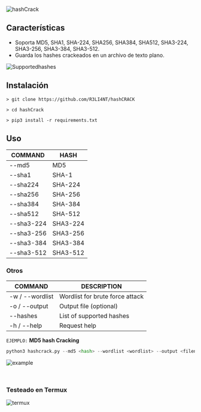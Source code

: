 ![hashCrack](https://user-images.githubusercontent.com/75953873/176808767-e76632dd-1118-4c80-a483-f361a9e07887.png)

## Características
- Soporta MD5, SHA1, SHA-224, SHA256, SHA384, SHA512, SHA3-224, SHA3-256, SHA3-384, SHA3-512.
- Guarda los hashes crackeados en un archivo de texto plano.

![Supportedhashes](https://user-images.githubusercontent.com/75953873/176814598-71f2025a-77b6-46c6-828b-3967d44e22b4.png)


## Instalación
```
> git clone https://github.com/R3LI4NT/hashCRACK

> cd hashCrack

> pip3 install -r requirements.txt
```

## Uso
| COMMAND | HASH |
| ------------- | ------------- |
| --md5 | MD5  |
| --sha1  | SHA-1  |
| --sha224  | SHA-224  |
| --sha256  | SHA-256  |
| --sha384  | SHA-384  |
| --sha512  | SHA-512  |
| --sha3-224  | SHA3-224  |
| --sha3-256  | SHA3-256  |
| --sha3-384  | SHA3-384  |
| --sha3-512  | SHA3-512  |

### Otros
| COMMAND | DESCRIPTION |
| ------------- | ------------- |
| -w / --wordlist | Wordlist for brute force attack |
| -o / --output | Output file (optional) |
| --hashes | List of supported hashes |
| -h / --help | Request help |

`EJEMPLO:` **MD5 hash Cracking**

```python
python3 hashcrack.py --md5 <hash> --wordlist <wordlist> --output <filename>
```
![example](https://user-images.githubusercontent.com/75953873/176811897-461b7e79-cbf4-45a0-a3bb-e608cf17cc82.png)

</br>

### Testeado en Termux

![termux](https://user-images.githubusercontent.com/75953873/182391371-8c6cbaa9-88d7-4a31-ba29-1a9e5a12fa16.jpg)
